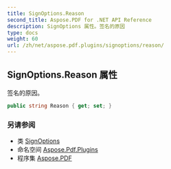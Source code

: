 ```yaml
---
title: SignOptions.Reason
second_title: Aspose.PDF for .NET API Reference
description: SignOptions 属性。签名的原因
type: docs
weight: 60
url: /zh/net/aspose.pdf.plugins/signoptions/reason/
---
```

## SignOptions.Reason 属性

签名的原因。

```csharp
public string Reason { get; set; }
```

### 另请参阅

* 类 [SignOptions](../)
* 命名空间 [Aspose.Pdf.Plugins](../../../aspose.pdf.plugins/)
* 程序集 [Aspose.PDF](../../../)